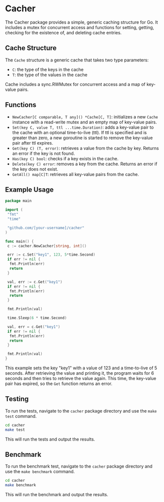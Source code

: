 # Cacher

The Cacher package provides a simple, generic caching structure for Go. It includes a mutex for concurrent access and functions for setting, getting, checking for the existence of, and deleting cache entries.

## Cache Structure

The `Cache` structure is a generic cache that takes two type parameters:

- `C`: the type of the keys in the cache
- `T`: the type of the values in the cache

Cache includes a sync.RWMutex for concurrent access and a map of key-value pairs.

## Functions

- `NewCacher[C comparable, T any]() *Cache[C, T]`: initializes a new `Cache` instance with a read-write mutex and an empty map of key-value pairs.
- `Set(key C, value T, ttl ...time.Duration)`: adds a key-value pair to the cache with an optional time-to-live (ttl). If ttl is specified and is greater than zero, a new goroutine is started to remove the key-value pair after ttl expires.
- `Get(key C) (T, error)`: retrieves a value from the cache by key. Returns an error if the key is not found.
- `Has(key C) bool`: checks if a key exists in the cache.
- `Delete(key C) error`: removes a key from the cache. Returns an error if the key does not exist.
- `GetAll() map[C]T`: retrieves all key-value pairs from the cache.

## Example Usage

```go
package main

import (
 "fmt"
 "time"

 "github.com/[your-username]/cacher"
)

func main() {
 c := cacher.NewCacher[string, int]()

 err := c.Set("key1", 123, 5*time.Second)
 if err != nil {
  fmt.Println(err)
  return
 }

 val, err := c.Get("key1")
 if err != nil {
  fmt.Println(err)
  return
 }

 fmt.Println(val)

 time.Sleep(6 * time.Second)

 val, err = c.Get("key1")
 if err != nil {
  fmt.Println(err)
  return
 }

 fmt.Println(val)
}
```

This example sets the key "key1" with a value of 123 and a time-to-live of 5 seconds. After retrieving the value and printing it, the program waits for 6 seconds and then tries to retrieve the value again. This time, the key-value pair has expired, so the `Get` function returns an error.

## Testing

To run the tests, navigate to the `cacher` package directory and use the `make test` command.

```bash
cd cacher
make test
```

This will run the tests and output the results.

## Benchmark

To run the benchmark test, navigate to the `cacher` package directory and use the `make benchmark` command.

```bash
cd cacher
make benchmark
```

This will run the benchmark and output the results.